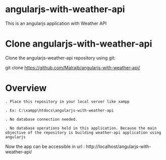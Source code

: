 # angularjs-with-weather-api

This is an angularjs application with Weather API

# Clone angularjs-with-weather-api

Clone the angularjs-weather-api repository using git:

git clone https://github.com/Malrajb/angularjs-with-weather-api/

# Overview

	. Place this repository in your local server like xampp 

	. Ex: C:\xampp\htdocs\angularjs-with-weather-api

	. No database connection needed.

	. No database operations held in this application. Because the main objective of the repository is building weather-api application using angularjs 	

Now the app can be accessible in url : http://localhost/angularjs-with-weather-api/ 
